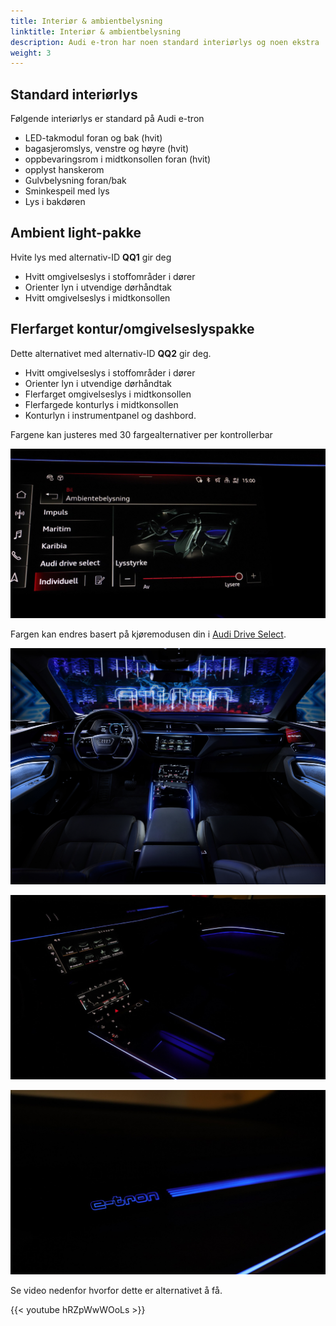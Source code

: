 ```yaml
---
title: Interiør & ambientbelysning
linktitle: Interiør & ambientbelysning
description: Audi e-tron har noen standard interiørlys og noen ekstra
weight: 3
---
```


## Standard interiørlys

Følgende interiørlys er standard på Audi e-tron

- LED-takmodul foran og bak (hvit)
- bagasjeromslys, venstre og høyre (hvit)
- oppbevaringsrom i midtkonsollen foran (hvit)
- opplyst hanskerom
- Gulvbelysning foran/bak
- Sminkespeil med lys
- Lys i bakdøren

## Ambient light-pakke

Hvite lys med alternativ-ID **QQ1** gir deg

- Hvitt omgivelseslys i stoffområder i dører
- Orienter lyn i utvendige dørhåndtak
- Hvitt omgivelseslys i midtkonsollen

## Flerfarget kontur/omgivelseslyspakke

Dette alternativet med alternativ-ID **QQ2** gir deg.

- Hvitt omgivelseslys i stoffområder i dører
- Orienter lyn i utvendige dørhåndtak
- Flerfarget omgivelseslys i midtkonsollen
- Flerfargede konturlys i midtkonsollen
- Konturlyn i instrumentpanel og dashbord.

Fargene kan justeres med 30 fargealternativer per kontrollerbar

![Omgivelseslys](ambientligtscontrol.jpg "Lysene styres i MMI")

Fargen kan endres basert på kjøremodusen din i [Audi Drive Select](/models/e-tron/technology/audidriveselect/).

![Omgivelseslys](multicolor.jpg "Multicolor interiørlys")

![Ambient lights](ambientlight.jpg "Multicolor ambient light")

![Omgivelseslys](ambientlight2.png "Multicolor ambient light")

Se video nedenfor hvorfor dette er alternativet å få.

{{< youtube hRZpWwWOoLs >}}
